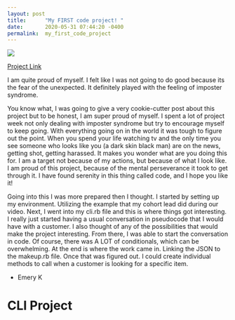 ```yaml
---
layout: post
title:      "My FIRST code project! "
date:       2020-05-31 07:44:20 -0400
permalink:  my_first_code_project
---
```




![](http://imgur.com/3wnlTgC)

[Project Link](http://github.com/emerykurt/cli_whats_your_foundation_type)

I am quite proud of myself. I felt like I was not going to do good because its the fear of the unexpected. It definitely played with the feeling of imposter syndrome. 



You know what, I was going to give a very cookie-cutter post about this project but to be honest, I am super proud of myself. I spent a lot of project week not only dealing with imposter syndrome but try to encourage myself to keep going. With everything going on in the world it was tough to figure out the point. When you spend your life watching tv and the only time you see someone who looks like you (a dark skin black man) are on the news, getting shot, getting harassed. It makes you wonder what are you doing this for. I am a target not because of my actions, but because of what I look like. I am proud of this project, because of the mental perseverance it took to get through it. I have found serenity in this thing called code, and I hope you like it!



Going into this I was more prepared then I thought. I started by setting up my environment. Utilizing the example that my cohort lead did during our video. Next, I went into my cli.rb file and this is where things got interesting. I really just started having a usual conversation in pseudocode that I would have with a customer. I also thought of any of the possibilities that would make the project interesting. From there, I was able to start the conversation in code. Of course, there was A LOT of conditionals, which can be overwhelming. At the end is where the work came in. Linking the JSON to the makeup.rb file. Once that was figured out. I could create individual methods to call when a customer is looking for a specific item. 

- Emery K

# CLI Project 
